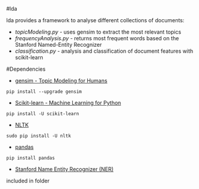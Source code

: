 #lda

lda provides a framework to analyse different collections of documents:
 * *topicModeling.py* - uses gensim to extract the most relevant topics
 * *frequencyAnalysis.py* - returns most frequent words based on the Stanford Named-Entity Recognizer
 * *classification.py* - analysis and classification of document features with scikit-learn
 
#Dependencies

* [gensim - Topic Modeling for Humans](https://radimrehurek.com/gensim/install.html)
```
pip install --upgrade gensim
```
* [Scikit-learn - Machine Learning for Python](http://scikit-learn.org/stable/install.html)
```
pip install -U scikit-learn
```
* [NLTK](http://www.nltk.org/install.html)
```
sudo pip install -U nltk
``` 
* [pandas](http://pandas.pydata.org/pandas-docs/stable/install.html)
```
pip install pandas
```
* [Stanford Name Entity Recognizer (NER)](http://nlp.stanford.edu/software/CRF-NER.shtml)

included in folder
